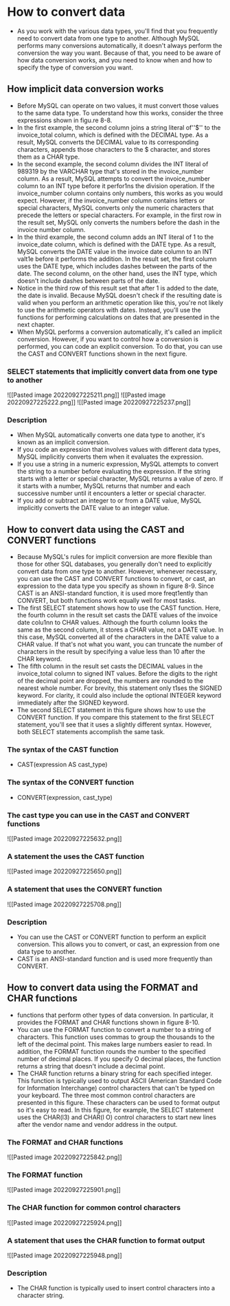 # How to convert data
- As you work with the various data types, you'll find that you frequently need to convert data from one type to another. Although MySQL performs many conversions automatically, it doesn't always perform the conversion the way you want. Because of that, you need to be aware of how data conversion works, and you need to know when and how to specify the type of conversion you want.
## How implicit data conversion works
- Before MySQL can operate on two values, it must convert those values to the same data type. To understand how this works, consider the three expressions shown in figu.re 8-8. 
- In the first example, the second column joins a string literal of''$'' to the invoice_total column, which is defined with the DECIMAL type. As a result, MySQL converts the DECIMAL value to its corresponding characters, appends those characters to the $ character, and stores them as a CHAR type. 
- In the second example, the second column divides the INT literal of 989319 by the VARCHAR type that's stored in the invoice_number column. As a result, MySQL attempts to convert the invoice_number column to an INT type before it perfor1ns the division operation. If the invoice_number column contains only numbers, this works as you would expect. However, if the invoice_number column contains letters or special characters, MySQL converts only the numeric characters that precede the letters or special characters. For example, in the first row in the result set, MySQL only converts the numbers before the dash in the invoice number column. 
- In the third example, the second column adds an INT literal of 1 to the invoice_date column, which is defined with the DATE type. As a result, MySQL converts the DATE value in the invoice date column to an INT valt1e before it performs the addition. In the result set, the first column uses the DATE type, which includes dashes between the parts of the date. The second column, on the other hand, uses the INT type, which doesn't include dashes between parts of the date. 
- Notice in the third row of this result set that after 1 is added to the date, the date is invalid. Because MySQL doesn't check if the resulting date is valid when you perform an arithmetic operation like this, you're not likely to use the arithmetic operators with dates. Instead, you'll use the functions for performing calculations on dates that are presented in the next chapter. 
- When MySQL performs a conversion automatically, it's called an implicit conversion. However, if you want to control how a conversion is performed, you can code an explicit conversion. To do that, you can use the CAST and CONVERT functions shown in the next figure.
### SELECT statements that implicitly convert data from one type to another
![[Pasted image 20220927225211.png]]
![[Pasted image 20220927225222.png]]
![[Pasted image 20220927225237.png]]
### Description
- When MySQL automatically converts one data type to another, it's known as an implicit conversion. 
- If you code an expression that involves values with different data types, MySQL implicitly converts them when it evaluates the expression. 
- If you use a string in a numeric expression, MySQL attempts to convert the string to a number before evaluating the expression. If the string starts with a letter or special character, MySQL returns a value of zero. If it starts with a number, MySQL returns that number and each successive number until it encounters a letter or special character. 
- If you add or subtract an integer to or from a DATE value, MySQL implicitly converts the DATE value to an integer value.

## How to convert data using the CAST and CONVERT functions
- Because MySQL's rules for implicit conversion are more flexible than those for other SQL databases, you generally don't need to explicitly convert data from one type to another. However, whenever necessary, you can use the CAST and CONVERT functions to convert, or cast, an expression to the data type you specify as shown in figure 8-9. Since CAST is an ANSI-standard function, it is used more freqt1ently than CONVERT, but both functions work equally well for most tasks. 
- The first SELECT statement shows how to use the CAST function. Here, the fourth column in the result set casts the DATE values of the invoice date colu1nn to CHAR values. Although the fourth column looks the same as the second column, it stores a CHAR value, not a DATE value. In this case, MySQL converted all of the characters in the DATE value to a CHAR value. If that's not what you want, you can truncate the number of characters in the result by specifying a value less than 10 after the CHAR keyword. 
- The fifth column in the result set casts the DECIMAL values in the invoice_total column to signed INT values. Before the digits to the right of the decimal point are dropped, the numbers are rounded to the nearest whole number. For brevity, this statement only t1ses the SIGNED keyword. For clarity, it could also include the optional INTEGER keyword immediately after the SIGNED keyword. 
- The second SELECT statement in this figure shows how to use the CONVERT function. If you compare this statement to the first SELECT statement, you'll see that it uses a slightly different syntax. However, both SELECT statements accomplish the same task.
### The syntax of the CAST function
- CAST(expression AS cast_type)
### The syntax of the CONVERT function
- CONVERT(expression, cast_type)
### The cast type you can use in the CAST and CONVERT functions
![[Pasted image 20220927225632.png]]
### A statement the uses the CAST function
![[Pasted image 20220927225650.png]]
### A statement that uses the CONVERT function
![[Pasted image 20220927225708.png]]
### Description
- You can use the CAST or CONVERT function to perform an explicit conversion. This allows you to convert, or cast, an expression from one data type to another. 
- CAST is an ANSI-standard function and is used more frequently than CONVERT.

## How to convert data using the FORMAT and CHAR functions
- functions that perform other types of data conversion. In particular, it provides the FORMAT and CHAR functions shown in figure 8-10. 
- You can use the FORMAT function to convert a number to a string of characters. This function uses commas to group the thousands to the left of the decimal point. This makes large numbers easier to read. In addition, the FORMAT function rounds the number to the specified number of decimal places. If you specify O decimal places, the function returns a string that doesn't include a decimal point. 
- The CHAR function returns a binary string for each specified integer. This function is typically used to output ASCII (American Standard Code for Information Interchange) control characters that can't be typed on your keyboard. The three most common control characters are presented in this figure. These characters can be used to format output so it's easy to read. In this figure, for example, the SELECT statement uses the CHAR(l3) and CHAR(l O) control characters to start new lines after the vendor name and vendor address in the output.
### The FORMAT and CHAR functions
![[Pasted image 20220927225842.png]]
### The FORMAT function
![[Pasted image 20220927225901.png]]
### The CHAR function for common control characters
![[Pasted image 20220927225924.png]]
### A statement that uses the CHAR function to format output
![[Pasted image 20220927225948.png]]
### Description
- The CHAR function is typically used to insert control characters into a character string.